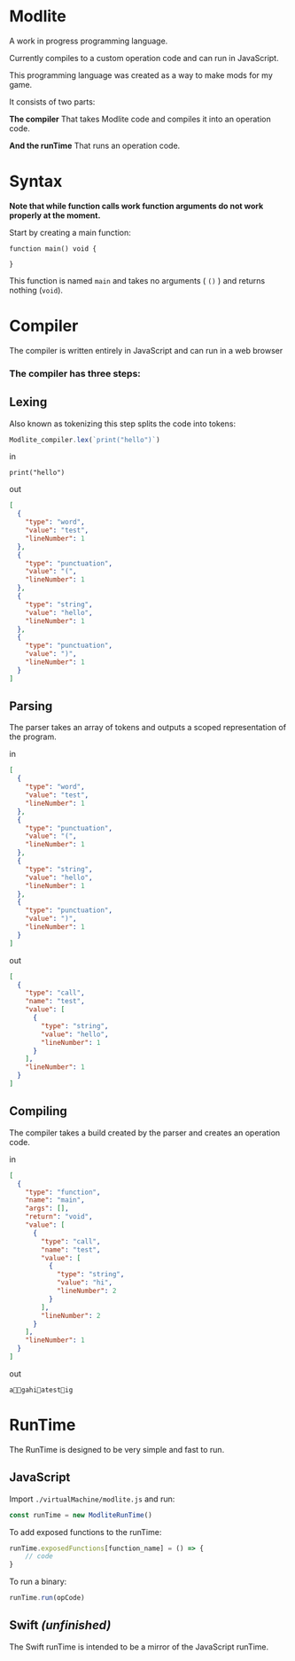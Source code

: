 # Modlite

A work in progress programming language.

Currently compiles to a custom operation code and can run in JavaScript.

This programming language was created as a way to make mods for my game.

It consists of two parts:

**The compiler** That takes Modlite code and compiles it into an operation code.

**And the runTime** That runs an operation code.

# Syntax

**Note that while function calls work function arguments do not work properly at the moment.**

Start by creating a main function:

```modlite
function main() void {
	
}
```

This function is named `main` and takes no arguments ( `()` ) and returns nothing (`void`).

# Compiler

The compiler is written entirely in JavaScript and can run in a web browser

### The compiler has three steps:

## Lexing

Also known as tokenizing this step splits the code into tokens:

```JavaScript
Modlite_compiler.lex(`print("hello")`)
```

in
```modlite
print("hello")
```

out
```json
[
  {
    "type": "word",
    "value": "test",
    "lineNumber": 1
  },
  {
    "type": "punctuation",
    "value": "(",
    "lineNumber": 1
  },
  {
    "type": "string",
    "value": "hello",
    "lineNumber": 1
  },
  {
    "type": "punctuation",
    "value": ")",
    "lineNumber": 1
  }
]
```

## Parsing

The parser takes an array of tokens and outputs a scoped representation of the program.

in 
```json
[
  {
    "type": "word",
    "value": "test",
    "lineNumber": 1
  },
  {
    "type": "punctuation",
    "value": "(",
    "lineNumber": 1
  },
  {
    "type": "string",
    "value": "hello",
    "lineNumber": 1
  },
  {
    "type": "punctuation",
    "value": ")",
    "lineNumber": 1
  }
]
```

out
```json
[
  {
    "type": "call",
    "name": "test",
    "value": [
      {
        "type": "string",
        "value": "hello",
        "lineNumber": 1
      }
    ],
    "lineNumber": 1
  }
]
```

## Compiling

The compiler takes a build created by the parser and creates an operation code.

in
```json
[
  {
    "type": "function",
    "name": "main",
    "args": [],
    "return": "void",
    "value": [
      {
        "type": "call",
        "name": "test",
        "value": [
          {
            "type": "string",
            "value": "hi",
            "lineNumber": 2
          }
        ],
        "lineNumber": 2
      }
    ],
    "lineNumber": 1
  }
]
```
out
```
a￿gahi￿atest￿ig
```

# RunTime

The RunTime is designed to be very simple and fast to run.

## JavaScript

Import `./virtualMachine/modlite.js` and run:
```JavaScript
const runTime = new ModliteRunTime()
```

To add exposed functions to the runTime:
```JavaScript
runTime.exposedFunctions[function_name] = () => {
	// code
}
```

To run a binary:
```JavaScript
runTime.run(opCode)
```

## Swift _(unfinished)_

The Swift runTime is intended to be a mirror of the JavaScript runTime.